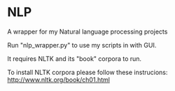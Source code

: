 # NLP

A wrapper for my Natural language processing projects

Run "nlp_wrapper.py" to use my scripts in with GUI. 

It requires NLTK and its "book" corpora to run.

To install NLTK corpora please follow these instrucions: http://www.nltk.org/book/ch01.html
